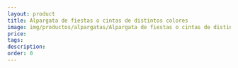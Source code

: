 ```yaml
---
layout: product
title: Alpargata de fiestas o cintas de distintos colores
image: img/productos/alpargatas/Alpargata de fiestas o cintas de distintos colores.webp
price: 
tags: 
description: 
order: 0
---
```


